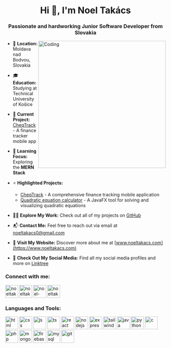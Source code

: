 <!--[![MasterHead](https://user-images.githubusercontent.com/74038190/225813708-98b745f2-7d22-48cf-9150-083f1b00d6c9.gif)](https://www.youtube.com/watch?v=dQw4w9WgXcQ&ab_channel=RickAstley)-->
<h1 align="center">Hi 👋, I'm Noel Takács</h1>
<h3 align="center">Passionate and hardworking Junior Software Developer from Slovakia</h3>
<img align="right" alt="Coding" width="400" src="https://user-images.githubusercontent.com/74038190/219923809-b86dc415-a0c2-4a38-bc88-ad6cf06395a8.gif">

- 📍 **Location:** Moldava nad Bodvou, Slovakia
  
- 🎓 **Education:** Studying at Technical University of Košice
  
- 🔭 **Current Project:** [CheqTrack](https://www.youtube.com/watch?v=xdxxYQjnpK8) - A finance tracker mobile app

- 🌱 **Learning Focus:** Exploring the **MERN Stack**

- ⭐ **Highlighted Projects:**
  - [CheqTrack](https://www.youtube.com/watch?v=xdxxYQjnpK8) - A comprehensive finance tracking mobile application
  - [Quadratic equation calculator](https://github.com/noeltakacs/javafx-quadratic-equations) - A JavaFX tool for solving and visualizing quadratic equations

- 👨‍💻 **Explore My Work:** Check out all of my projects on [GitHub](https://github.com/noeltakacs?tab=repositories)

- 📬 **Contact Me:** Feel free to reach out via email at [noeltakacs0@gmail.com](mailto:noeltakacs0@gmail.com)

- 🚀 **Visit My Website:** Discover more about me at [www.noeltakacs.com](https://www.noeltakacs.com)

- 🔗 **Check Out My Social Media:** Find all my social media profiles and more on [Linktree](https://linktr.ee/noeltakacs)

<h3 align="left">Connect with me:</h3>
<p align="left">
  <a href="mailto:noeltakacs0@gmail.com" target="blank"><img align="center" src="https://skillicons.dev/icons?i=gmail" alt="noeltakacs0@gmail.com" height="40" width="40" /></a>
  <a href="https://twitter.com/noeltakacss" target="blank"><img align="center" src="https://skillicons.dev/icons?i=twitter" alt="noeltakacss" height="40" width="40" /></a>
  <a href="https://linkedin.com/in/noeltakacs" target="blank"><img align="center" src="https://skillicons.dev/icons?i=linkedin" alt="noel-takács-78b42a285" height="40" width="40" /></a>
  <a href="https://instagram.com/noeltakacss" target="blank"><img align="center" src="https://skillicons.dev/icons?i=instagram" alt="noeltakacss" height="40" width="40" /></a>
</p>

<h3 align="left">Languages and Tools:</h3>
<p align="left"> 
  <img src="https://skillicons.dev/icons?i=html" alt="html" width="40" height="40"/>
  <img src="https://skillicons.dev/icons?i=css" alt="css" width="40" height="40"/>
  <img src="https://skillicons.dev/icons?i=js" alt="js" width="40" height="40"/>
  <img src="https://skillicons.dev/icons?i=ts" alt="ts" width="40" height="40"/>
  <img src="https://skillicons.dev/icons?i=react" alt="react" width="40" height="40"/>
  <img src="https://skillicons.dev/icons?i=nodejs" alt="nodejs" width="40" height="40"/>
  <img src="https://skillicons.dev/icons?i=express" alt="express" width="40" height="40"/>
  <img src="https://skillicons.dev/icons?i=tailwind" alt="tailwind" width="40" height="40"/>
  <img src="https://skillicons.dev/icons?i=java" alt="java" width="40" height="40"/>
  <img src="https://skillicons.dev/icons?i=py" alt="python" width="40" height="40"/>
  <img src="https://skillicons.dev/icons?i=c" alt="c" width="40" height="40"/>
  <img src="https://skillicons.dev/icons?i=php" alt="php" width="40" height="40"/>
  <img src="https://skillicons.dev/icons?i=mongodb" alt="mongodb" width="40" height="40"/>
  <img src="https://skillicons.dev/icons?i=firebase" alt="firebase" width="40" height="40"/>
  <img src="https://skillicons.dev/icons?i=mysql" alt="mysql" width="40" height="40"/>
  <img src="https://skillicons.dev/icons?i=git" alt="git" width="40" height="40"/>
</p>
